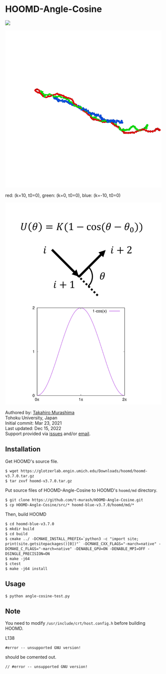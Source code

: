 # HOOMD-Angle-Cosine

<img src="https://latex.codecogs.com/gif.latex?&space;U(\theta)=K[1-\cos(\theta-\theta_0)]" />

![Demo](https://github.com/t-murash/HOOMD-Angle-Cosine/blob/master/movie.gif "Demo")

red: (k=10, t0=0), green: (k=0, t0=0), blue: (k=-10, t0=0)

![Definition](https://github.com/t-murash/HOOMD-Angle-Cosine/blob/master/hoomd-angle-cosine.png "Definition")

Authored by:
[Takahiro Murashima](https://github.com/t-murash)<br>
Tohoku University, Japan<br>
Initial commit: Mar 23, 2021<br>
Last updated: Dec 15, 2022<br>
Support provided via [issues](https://github.com/t-murash/HOOMD-Angle-Cosine/issues) and/or [email](mailto:murasima@cmpt.phys.tohoku.ac.jp).


## Installation
Get HOOMD's source file.
```
$ wget https://glotzerlab.engin.umich.edu/Downloads/hoomd/hoomd-v3.7.0.tar.gz
$ tar zxvf hoomd-v3.7.0.tar.gz
```

Put source files of HOOMD-Angle-Cosine to HOOMD's `hoomd/md` directory.

```
$ git clone https://github.com/t-murash/HOOMD-Angle-Cosine.git
$ cp HOOMD-Angle-Cosine/src/* hoomd-blue-v3.7.0/hoomd/md/*
```

Then, build HOOMD

```
$ cd hoomd-blue-v3.7.0
$ mkdir build
$ cd build
$ cmake ../ -DCMAKE_INSTALL_PREFIX=`python3 -c "import site; print(site.getsitepackages()[0])"` -DCMAKE_CXX_FLAGS="-march=native" -DCMAKE_C_FLAGS="-march=native" -DENABLE_GPU=ON -DENABLE_MPI=OFF -DSINGLE_PRECISION=ON
$ make -j64
$ ctest
$ make -j64 install
```

## Usage
```
$ python angle-cosine-test.py
```

## Note
You need to modify `/usr/include/crt/host.config.h` before building HOOMD.

L138
```
#error -- unsupported GNU version!
```
should be comented out.
```
// #error -- unsupported GNU version!
```



